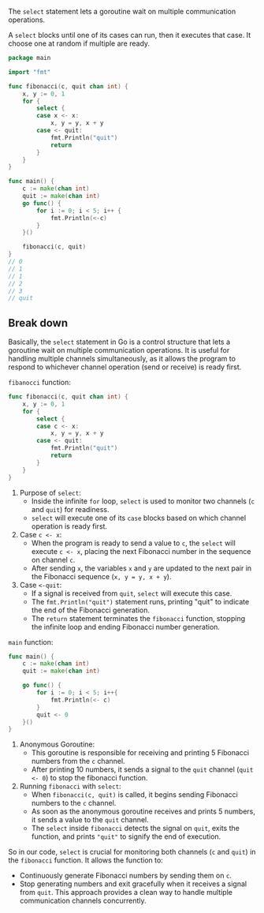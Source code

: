 The `select` statement lets a goroutine wait on multiple communication operations.

A `select` blocks until one of its cases can run, then it executes that case. It choose one at random if multiple are ready.

```go
package main

import "fmt"

func fibonacci(c, quit chan int) {
	x, y := 0, 1
	for {
		select {
		case x <- x:
			x, y = y, x + y
		case <- quit:
			fmt.Println("quit")
			return
		}
	}
}

func main() {
	c := make(chan int)
	quit := make(chan int)
	go func() {
		for i := 0; i < 5; i++ {
			fmt.Println(<-c)
		}
	}()

	fibonacci(c, quit)
}
// 0
// 1
// 1
// 2
// 3
// quit
```

## Break down
Basically, the `select` statement in Go is a control structure that lets a goroutine wait on multiple communication operations. It is useful for handling multiple channels simultaneously, as it allows the program to respond to whichever channel operation (send or receive) is ready first.

`fibanocci` function:
```go
func fibonacci(c, quit chan int) {
	x, y := 0, 1
	for {
		select {
		case c <- x:
			x, y = y, x + y
		case <- quit:
			fmt.Println("quit")
			return
		}
	}
}
```
1. Purpose of `select`:
	- Inside the infinite `for` loop, `select` is used to monitor two channels (`c` and `quit`) for readiness.
	- `select` will execute one of its `case` blocks based on which channel operation is ready first.
2. Case `c <- x`:
	- When the program is ready to send a value to `c`, the `select` will execute `c <- x`, placing the next Fibonacci number in the sequence on channel `c`.
	- After sending `x`, the variables `x` and `y` are updated to the next pair in the Fibonacci sequence (`x, y = y, x + y`).
3. Case `<-quit`:
	- If a signal is received from `quit`, `select` will execute this case.
	- The `fmt.Println("quit")` statement runs, printing "quit" to indicate the end of the Fibonacci generation.
	- The `return` statement terminates the `fibonacci` function, stopping the infinite loop and ending Fibonacci number generation.

`main` function:
```go
func main() {
	c := make(chan int)
	quit := make(chan int)

	go func() {
		for i := 0; i < 5; i++{
			fmt.Println(<- c)
		}
		quit <- 0
	}()
}
```
1. Anonymous Goroutine:
	- This goroutine is responsible for receiving and printing 5 Fibonacci numbers from the `c` channel.
	- After printing 10 numbers, it sends a signal to the `quit` channel (`quit <- 0`) to stop the fibonacci function.
2. Running `fibonacci` with `select`:
	- When `fibonacci(c, quit)` is called, it begins sending Fibonacci numbers to the `c` channel.
	- As soon as the anonymous goroutine receives and prints 5 numbers, it sends a value to the `quit` channel.
	- The `select` inside `fibonacci` detects the signal on `quit`, exits the function, and prints `"quit"` to signify the end of execution.

So in our code, `select` is crucial for monitoring both channels (`c` and `quit`) in the `fibonacci` function. It allows the function to:
- Continuously generate Fibonacci numbers by sending them on `c`.
- Stop generating numbers and exit gracefully when it receives a signal from `quit`.
This approach provides a clean way to handle multiple communication channels concurrently.